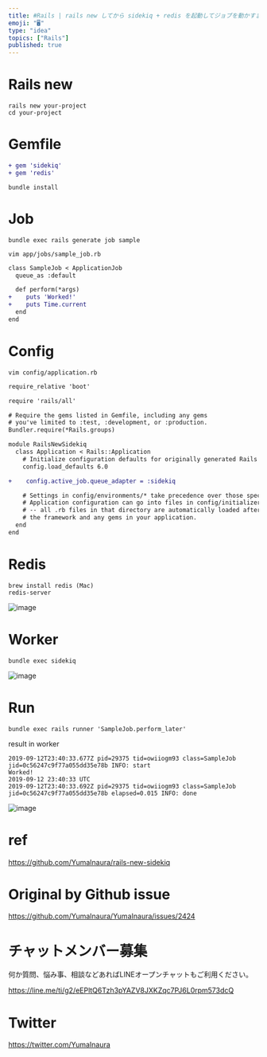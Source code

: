 ```yaml
---
title: #Rails | rails new してから sidekiq + redis を起動してジョブを動かすまでの最小手順
emoji: "🖥"
type: "idea"
topics: ["Rails"]
published: true
---
```


# Rails new

```
rails new your-project
cd your-project
```

# Gemfile

```diff
+ gem 'sidekiq'
+ gem 'redis'
```

```
bundle install
```

# Job

```
bundle exec rails generate job sample
```

```
vim app/jobs/sample_job.rb
```

```diff
class SampleJob < ApplicationJob
  queue_as :default

  def perform(*args)
+    puts 'Worked!'
+    puts Time.current
  end
end
```

# Config

```
vim config/application.rb
```

```diff
require_relative 'boot'

require 'rails/all'

# Require the gems listed in Gemfile, including any gems
# you've limited to :test, :development, or :production.
Bundler.require(*Rails.groups)

module RailsNewSidekiq
  class Application < Rails::Application
    # Initialize configuration defaults for originally generated Rails version.
    config.load_defaults 6.0

+    config.active_job.queue_adapter = :sidekiq

    # Settings in config/environments/* take precedence over those specified here.
    # Application configuration can go into files in config/initializers
    # -- all .rb files in that directory are automatically loaded after loading
    # the framework and any gems in your application.
  end
end
```

# Redis

```
brew install redis (Mac)
redis-server
```

![image](https://user-images.githubusercontent.com/13635059/64828465-92f0a080-d603-11e9-8db6-2d24b39f7017.png)



# Worker

```
bundle exec sidekiq
```

![image](https://user-images.githubusercontent.com/13635059/64828575-085c7100-d604-11e9-86c0-31f814cf8b86.png)

# Run

```
bundle exec rails runner 'SampleJob.perform_later'
```

result in worker

```
2019-09-12T23:40:33.677Z pid=29375 tid=owiiogm93 class=SampleJob jid=0c56247c9f77a055dd35e78b INFO: start
Worked!
2019-09-12 23:40:33 UTC
2019-09-12T23:40:33.692Z pid=29375 tid=owiiogm93 class=SampleJob jid=0c56247c9f77a055dd35e78b elapsed=0.015 INFO: done
```

![image](https://user-images.githubusercontent.com/13635059/64828672-6ab57180-d604-11e9-8a91-f36b9b057733.png)


# ref

https://github.com/YumaInaura/rails-new-sidekiq

# Original by Github issue

https://github.com/YumaInaura/YumaInaura/issues/2424








<!-- Update From Qiita API -->

# チャットメンバー募集


何か質問、悩み事、相談などあればLINEオープンチャットもご利用ください。

https://line.me/ti/g2/eEPltQ6Tzh3pYAZV8JXKZqc7PJ6L0rpm573dcQ





# Twitter


https://twitter.com/YumaInaura


<!-- Update From Qiita API -->


